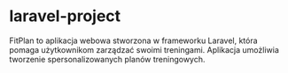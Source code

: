 # laravel-project
FitPlan to aplikacja webowa stworzona w frameworku Laravel, która pomaga użytkownikom zarządzać swoimi treningami. Aplikacja umożliwia tworzenie spersonalizowanych planów treningowych.
